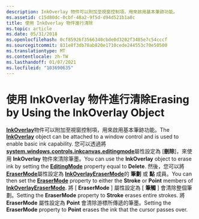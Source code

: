 ```yaml
---
description: InkOverlay 物件可以附加至視窗控制項，用來啟用基本筆跡功能。
ms.assetid: c15d80dc-0cbf-48a2-9f5d-d94d521b1a8c
title: 使用 InkOverlay 物件進行清除
ms.topic: article
ms.date: 05/31/2018
ms.openlocfilehash: 0cf85926f3566340cbde0d3202f3485e7c54cccf
ms.sourcegitcommit: 831e8f3db78ab820e1710cede244553c70e50500
ms.translationtype: MT
ms.contentlocale: zh-TW
ms.lasthandoff: 01/07/2021
ms.locfileid: "103690635"
---
```

# <a name="erasing-by-using-the-inkoverlay-object"></a><span data-ttu-id="0b626-103">使用 InkOverlay 物件進行清除</span><span class="sxs-lookup"><span data-stu-id="0b626-103">Erasing by Using the InkOverlay Object</span></span>

<span data-ttu-id="0b626-104">[**InkOverlay**](inkoverlay-class.md)物件可以附加至視窗控制項，用來啟用基本筆跡功能。</span><span class="sxs-lookup"><span data-stu-id="0b626-104">The [**InkOverlay**](inkoverlay-class.md) object can be attached to a window control and is used to enable basic ink capability.</span></span> <span data-ttu-id="0b626-105">您可以透過將 [**system.windows.controls.inkcanvas.editingmode**](/windows/desktop/api/msinkaut/nf-msinkaut-iinkoverlay-get_editingmode)屬性設定為 [**刪除**]，來使用 **InkOverlay** 物件來清除筆墨。</span><span class="sxs-lookup"><span data-stu-id="0b626-105">You can use the **InkOverlay** object to erase ink by setting the [**EditingMode**](/windows/desktop/api/msinkaut/nf-msinkaut-iinkoverlay-get_editingmode) property equal to **Delete**.</span></span> <span data-ttu-id="0b626-106">然後，您可以將 [**EraserMode**](/windows/desktop/api/msinkaut/nf-msinkaut-iinkoverlay-get_erasermode)屬性設定為 [**InkOverlayEraserMode**](/windows/desktop/api/msinkaut/ne-msinkaut-inkoverlayerasermode)的 **筆劃** 或 **點** 成員。</span><span class="sxs-lookup"><span data-stu-id="0b626-106">You can then set the [**EraserMode**](/windows/desktop/api/msinkaut/nf-msinkaut-iinkoverlay-get_erasermode) property to either the **Stroke** or **Point** members of [**InkOverlayEraserMode**](/windows/desktop/api/msinkaut/ne-msinkaut-inkoverlayerasermode).</span></span> <span data-ttu-id="0b626-107">將 [ **EraserMode** ] 屬性設定為 [ **筆觸** ] 會清除整個筆劃。</span><span class="sxs-lookup"><span data-stu-id="0b626-107">Setting the **EraserMode** property to **Stroke** erases entire strokes.</span></span> <span data-ttu-id="0b626-108">將 **EraserMode** 屬性設定為 **Point** 會清除游標所傳遞的筆墨。</span><span class="sxs-lookup"><span data-stu-id="0b626-108">Setting the **EraserMode** property to **Point** erases the ink that the cursor passes over.</span></span>

 

 



